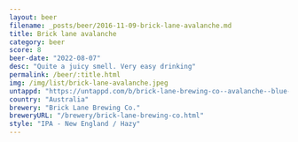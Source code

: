 ```yaml
---
layout: beer
filename: _posts/beer/2016-11-09-brick-lane-avalanche.md
title: Brick lane avalanche
category: beer
score: 8
beer-date: "2022-08-07"
desc: "Quite a juicy smell. Very easy drinking"
permalink: /beer/:title.html
img: /img/list/brick-lane-avalanche.jpeg
untappd: "https://untappd.com/b/brick-lane-brewing-co--avalanche--blue-release-/4423880"
country: "Australia"
brewery: "Brick Lane Brewing Co."
breweryURL: "/brewery/brick-lane-brewing-co.html"
style: "IPA - New England / Hazy"
---
```

